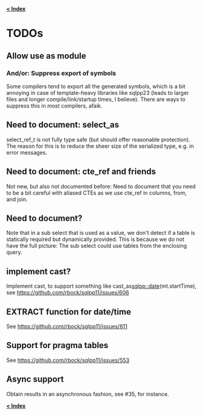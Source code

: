 [**< Index**](/docs/README.md)

# TODOs

## Allow use as module
### And/or: Suppress export of symbols

Some compilers tend to export all the generated symbols, which is a bit annoying
in case of template-heavy libraries like sqlpp23 (leads to larger files and
longer compile/link/startup times, I believe). There are ways to suppress this
in most compilers, afaik.

## Need to document: select_as
select_ref_t is not fully type safe (but should offer reasonable protection).
The reason for this is to reduce the sheer size of the serialized type, e.g. in error messages.

## Need to document: cte_ref and friends
Not new, but also not documented before: Need to document that you need to be a bit careful with aliased CTEs as we use cte_ref in columns, from, and join.

## Need to document?
Note that in a sub select that is used as a value, we don't detect if a table is statically required but dynamically provided. This is because we do not have the full picture: The sub select could use tables from the enclosing query.


## implement cast?
Implement cast, to support something like cast_as<sqlpp::date>(mt.startTime),
see https://github.com/rbock/sqlpp11/issues/606

## EXTRACT function for date/time
See https://github.com/rbock/sqlpp11/issues/611

## Support for pragma tables
See https://github.com/rbock/sqlpp11/issues/553

## Async support

Obtain results in an asynchronous fashion, see #35, for instance.

[**< Index**](/docs/README.md)
